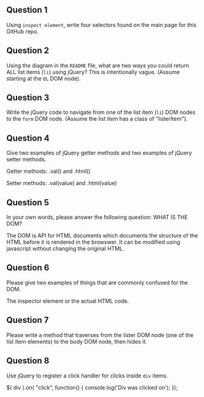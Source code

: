 ## Question 1

Using `inspect element`, write four selectors found on the main page for this
GitHub repo.

<!-- your answer starts here -->

<!-- your answer ends here -->

## Question 2

Using the diagram in the `README` file, what are two ways you could return ALL
list items (`li`) using jQuery? This is intentionally vague. (Assume starting
at the `OL` DOM node).

<!-- your answer starts here -->

<!-- your answer ends here -->

## Question 3

Write the jQuery code to navigate from one of the list item (`li`) DOM nodes to
the `form` DOM node. (Assume the list item has a class of "listerItem").

<!-- your answer starts here -->

<!-- your answer ends here -->

## Question 4

Give two examples of jQuery getter methods and two examples of jQuery setter
methods.

<!-- your answer starts here -->
Getter methods: .val() and .html()

Setter methods: .val(value) and .html(value)

<!-- your answer ends here -->

## Question 5

In your own words, please answer the following question: WHAT IS THE DOM?

<!-- your answer starts here -->
The DOM is API for HTML documents which documents the structure of the HTML before it is rendered in the browswer. It can be modified using javascript without changing the original HTML.

<!-- your answer ends here -->

## Question 6

Please give two examples of things that are commonly confused for the DOM.

<!-- your answer starts here -->
The inspector element or the actual HTML code.

<!-- your answer ends here -->

## Question 7

Please write a method that traverses from the lister DOM node (one of the list
item elements) to the body DOM node, then hides it.

<!-- your answer starts here -->

<!-- your answer ends here -->

## Question 8

Use jQuery to register a click handler for clicks inside `div` items.

<!-- your answer starts here -->
$( div ).on( "click", function() {
  console.log('Div was clicked on');
});

<!-- your answer ends here -->
